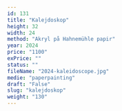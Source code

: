 ```yaml
---
id: 131
title: "Kalejdoskop"
height: 32
width: 24
method: "Akryl på Hahnemühle papir"
year: 2024
price: "1100"
exPrice: ""
status: ""
fileName: "2024-kaleidoscope.jpg"
medie: "paperpainting"
draft: "False"
slug: "kalejdoskop"
weight: "130"
---
```

